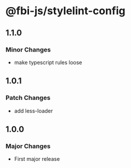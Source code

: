 # @fbi-js/stylelint-config

## 1.1.0

### Minor Changes

- make typescript rules loose

## 1.0.1

### Patch Changes

- add less-loader

## 1.0.0

### Major Changes

- First major release
